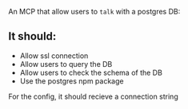 An MCP that allow users to `talk` with a postgres DB:

## It should:

- Allow ssl connection
- Allow users to query the DB
- Allow users to check the schema of the DB
- Use the postgres npm package

For the config, it should recieve a connection string
